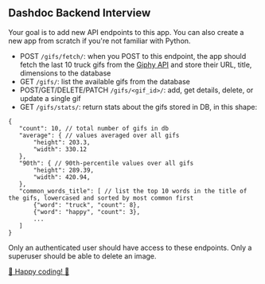 ## Dashdoc Backend Interview

Your goal is to add new API endpoints to this app. 
You can also create a new app from scratch if you're not familiar with Python.

- POST `/gifs/fetch/`: when you POST to this endpoint, the app should fetch the last 10 truck gifs from the [Giphy API](https://developers.giphy.com/docs/api/endpoint#search) and store their URL, title, dimensions to the database
- GET `/gifs/`: list the available gifs from the database
- POST/GET/DELETE/PATCH `/gifs/<gif_id>/`: add, get details, delete, or update a single gif
- GET `/gifs/stats/`: return stats about the gifs stored in DB, in this shape:
```
{
   "count": 10, // total number of gifs in db
   "average": { // values averaged over all gifs
       "height": 203.3,
       "width": 330.12
   },
   "90th": { // 90th-percentile values over all gifs
       "height": 289.39,
       "width": 420.94,
   },
   "common_words_title": [ // list the top 10 words in the title of the gifs, lowercased and sorted by most common first
       {"word": "truck", "count": 8},
       {"word": "happy", "count": 3},
       ...
   ]
}
```

Only an authenticated user should have access to these endpoints. Only a superuser should be able to delete an image.

[:truck: Happy coding! :truck:](http://media1.giphy.com/media/2G4flVpbo6RmE/giphy.gif)
